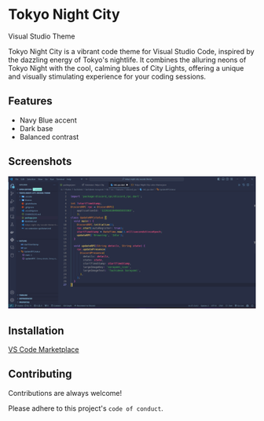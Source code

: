 
# Tokyo Night City

Visual Studio Theme

Tokyo Night City is a vibrant code theme for Visual Studio Code, inspired by the dazzling energy of Tokyo's nightlife. It combines the alluring neons of Tokyo Night with the cool, calming blues of City Lights, offering a unique and visually stimulating experience for your coding sessions.

## Features

- Navy Blue accent
- Dark base
- Balanced contrast


## Screenshots

![Tokyo Night City](src/screenshot/tokyo-night-city.png)


## Installation

[VS Code Marketplace](https://marketplace.visualstudio.com/items?itemName=EmmanuelCy.tokyo-night-city-vscode-theme)


    
## Contributing

Contributions are always welcome!

Please adhere to this project's `code of conduct`.

